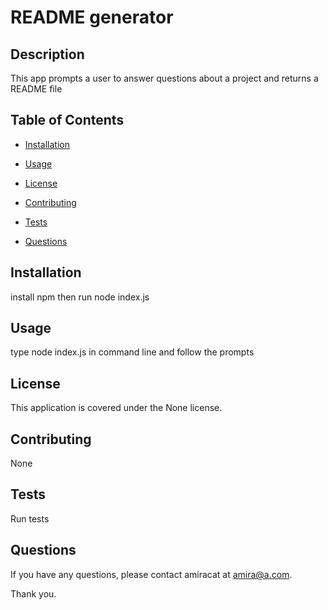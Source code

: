 
  # README generator

  ## Description
  This app prompts a user to answer questions about a project and returns a README file

  ## Table of Contents

  * [Installation](#installation)

  * [Usage](#usage)

  * [License](#license)

  * [Contributing](#contributing)

  * [Tests](#tests)

  * [Questions](#questions)


  ## Installation

  install npm then run node index.js
  
  ## Usage

  type node index.js in command line and follow the prompts

  ## License

  This application is covered under the None license.
  
  ## Contributing

  None
  
  ## Tests  

  Run tests

  ## Questions

  If you have any questions, please contact amiracat at amira@a.com.

  Thank you.
  